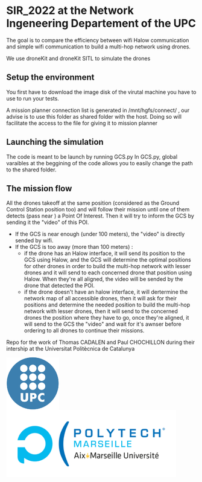 # SIR_2022 at the Network Ingeneering Departement of the UPC 

The goal is to compare the efficiency between wifi Halow communication and simple wifi communication to build a multi-hop network using drones.

We use droneKit and droneKit SITL to simulate the drones 

## Setup the environment 
You first have to download the image disk of the virutal machine you have to use to run your tests.

A mission planner connection list is generated in /mnt/hgfs/connect/ , our advise is to use this folder as shared folder with the host. Doing so will facilitate the access to the file for giving it to mission planner 


## Launching the simulation

The code is meant to be launch by running GCS.py
In GCS.py, global varaibles at the beggining of the code allows you to easily change the path to the shared folder.


## The mission flow
All the drones takeoff at the same position (considered as the Ground Control Station position too) and will follow their mission until one of them detects (pass near ) a Point Of Interest. Then it will try to inform the GCS by sending it the "video" of this POI.
* If the GCS is near enough (under 100 meters), the "video" is directly sended by wifi. 
* If the GCS is too away (more than 100 meters) :
   * if the drone has an Halow interface, it will send its position to the GCS using Halow, and the GCS will determine the optimal positions for other drones in order to build the multi-hop network with lesser drones and it will send to each concerned drone that position using Halow. When they're all aligned, the video will be sended by the drone that detected the POI.
   * if the drone doesn't have an halow interface, it will dertermine the network map of all accessible drones, then it will ask for their positions and determine the needed position to build the multi-hop network with lesser drones, then it will send to the concerned drones the position where they have to go, once they're aligned, it will send to the GCS the "video" and wait for it's awnser before ordering to all drones to continue their missions.

Repo for the work of Thomas CADALEN and Paul CHOCHILLON during their intership at the Universitat Politècnica de Catalunya 

<a href="https://www.upc.edu/en"><img src="https://github.com/ThomasCdln/SIR_2022/blob/4c60a2bdb55a00e7e470eadb8bddc0189484c948/images/logo_upc.png" width=140 align=left /><a href="https://polytech.univ-amu.fr/"><img src="https://github.com/ThomasCdln/SIR_2022/blob/64e1d623ef57af6fbaae856be829bfed9ab05bec/images/logo_PM.png" width=450 align=right/></a>


